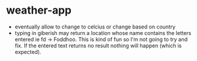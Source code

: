 # weather-app

- eventually allow to change to celcius or change based on country
- typing in giberish may return a location whose name contains the letters entered ie fd -> Foddhoo. This is kind of fun so I'm not going to try and fix. If the entered text returns no result nothing will happen (which is expected).
